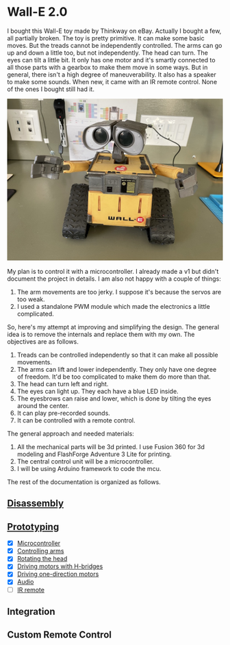 # Wall-E 2.0

I bought this Wall-E toy made by Thinkway on eBay. Actually I bought a few, all partially  broken. The toy is pretty primitive. It can make some basic moves. But the treads cannot be independently controlled. The arms can go up and down a little too, but not independently. The head can turn. The eyes can tilt a little bit. It only has one motor and it's smartly connected to all those parts with a gearbox to make them move in some ways. But in general, there isn't a high degree of maneuverability. It also has a speaker to make some sounds. When new, it came with an IR remote control. None of the ones I bought still had it.

![wall-e](IMG_0779.jpeg)

My plan is to control it with a microcontroller. I already made a v1 but didn't document the project in details. I am also not happy with a couple of things:

1. The arm movements are too jerky. I suppose it's because the servos are too weak.
1. I used a standalone PWM module which made the electronics a little complicated.

So, here's my attempt at improving and simplifying the design. The general idea is to remove the internals and replace them with my own. The objectives are as follows.

1. Treads can be controlled independently so that it can make all possible movements.
1. The arms can lift and lower independently. They only have one degree of freedom. It'd be too complicated to make them do more than that.
1. The head can turn left and right.
1. The eyes can light up. They each have a blue LED inside.
1. The eyesbrows can raise and lower, which is done by tilting the eyes around the center.
1. It can play pre-recorded sounds.
1. It can be controlled with a remote control.

The general approach and needed materials:
1. All the mechanical parts will be 3d printed. I use Fusion 360 for 3d modeling and FlashForge Adventure 3 Lite for printing.
1. The central control unit will be a microcontroller.
1. I will be using Arduino framework to code the mcu.

The rest of the documentation is organized as follows.

## [Disassembly](disassembly.md)
## [Prototyping](prototyping.md)
* [x] [Microcontroller](mcu.md)
* [x] [Controlling arms](arm.md)
* [x] [Rotating the head](head_rotation.md)
* [x] [Driving motors with H-bridges](hbridge.md)
* [x] [Driving one-direction motors](motor.md)
* [x] [Audio](audio.md)
* [ ] [IR remote](remote.md)
## Integration
## Custom Remote Control